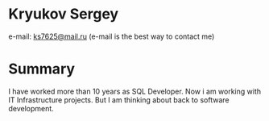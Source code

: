 # Kryukov Sergey

e-mail: ks7625@mail.ru 
(e-mail is the best way to contact me)

# Summary
I have worked more than 10 years as SQL Developer.
Now i am working with IT Infrastructure projects. 
But I am thinking about back to software development.
